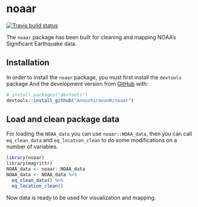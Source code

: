 
<!-- README.md is generated from README.Rmd. Please edit that file -->

# noaar

<!-- badges: start -->

[![Travis build
status](https://travis-ci.com/AnoushiravanR/noaar.svg?branch=main)](https://travis-ci.com/AnoushiravanR/noaar)
<!-- badges: end -->

The `noaar` package has been built for cleaning and mapping NOAA’s
Significant Earthquake data.

## Installation

In order to install the `noaar` package, you must first install the
`devtools` package And the development version from
[GitHub](https://github.com/) with:

``` r
# install.packages("devtools")
devtools::install_github("AnoushiravanR/noaar")
```

## Load and clean package data

For loading the `NOAA_data` you can use `noaar::NOAA_data`, then you can
call `eq_clean_data` and `eq_location_clean` to do some modifications on
a number of variables.

``` r
library(noaar)
library(magrittr)
NOAA_data <- noaar::NOAA_data
NOAA_data <- NOAA_data %>%
  eq_clean_data() %>%
  eq_location_clean()
```

Now data is ready to be used for visualization and mapping.
